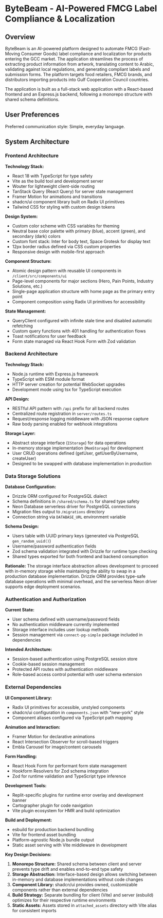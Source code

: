 # ByteBeam - AI-Powered FMCG Label Compliance & Localization

## Overview

ByteBeam is an AI-powered platform designed to automate FMCG (Fast-Moving Consumer Goods) label compliance and localization for products entering the GCC market. The application streamlines the process of extracting product information from artwork, translating content to Arabic, validating against local regulations, and generating compliant labels and submission forms. The platform targets food retailers, FMCG brands, and distributors importing products into Gulf Cooperation Council countries.

The application is built as a full-stack web application with a React-based frontend and an Express.js backend, following a monorepo structure with shared schema definitions.

## User Preferences

Preferred communication style: Simple, everyday language.

## System Architecture

### Frontend Architecture

**Technology Stack:**
- React 18 with TypeScript for type safety
- Vite as the build tool and development server
- Wouter for lightweight client-side routing
- TanStack Query (React Query) for server state management
- Framer Motion for animations and transitions
- shadcn/ui component library built on Radix UI primitives
- Tailwind CSS for styling with custom design tokens

**Design System:**
- Custom color scheme with CSS variables for theming
- Neutral base color palette with primary (blue), accent (green), and secondary (dark) colors
- Custom font stack: Inter for body text, Space Grotesk for display text
- 12px border radius defined via CSS custom properties
- Responsive design with mobile-first approach

**Component Structure:**
- Atomic design pattern with reusable UI components in `/client/src/components/ui`
- Page-level components for major sections (Hero, Pain Points, Industry Solutions, etc.)
- Single-page application structure with home page as the primary entry point
- Component composition using Radix UI primitives for accessibility

**State Management:**
- QueryClient configured with infinite stale time and disabled automatic refetching
- Custom query functions with 401 handling for authentication flows
- Toast notifications for user feedback
- Form state managed via React Hook Form with Zod validation

### Backend Architecture

**Technology Stack:**
- Node.js runtime with Express.js framework
- TypeScript with ESM module format
- HTTP server creation for potential WebSocket upgrades
- Development mode using tsx for TypeScript execution

**API Design:**
- RESTful API pattern with `/api` prefix for all backend routes
- Centralized route registration in `server/routes.ts`
- Request/response logging middleware with JSON response capture
- Raw body parsing enabled for webhook integrations

**Storage Layer:**
- Abstract storage interface (`IStorage`) for data operations
- In-memory storage implementation (`MemStorage`) for development
- User CRUD operations defined (getUser, getUserByUsername, createUser)
- Designed to be swapped with database implementation in production

### Data Storage Solutions

**Database Configuration:**
- Drizzle ORM configured for PostgreSQL dialect
- Schema definitions in `/shared/schema.ts` for shared type safety
- Neon Database serverless driver for PostgreSQL connections
- Migration files output to `/migrations` directory
- Connection string via `DATABASE_URL` environment variable

**Schema Design:**
- Users table with UUID primary keys (generated via PostgreSQL `gen_random_uuid()`)
- Username/password authentication fields
- Zod schema validation integrated with Drizzle for runtime type checking
- Shared types exported for both frontend and backend consumption

**Rationale:**
The storage interface abstraction allows development to proceed with in-memory storage while maintaining the ability to swap in a production database implementation. Drizzle ORM provides type-safe database operations with minimal overhead, and the serverless Neon driver supports edge deployment scenarios.

### Authentication and Authorization

**Current State:**
- User schema defined with username/password fields
- No authentication middleware currently implemented
- Storage interface includes user lookup methods
- Session management via `connect-pg-simple` package included in dependencies

**Intended Architecture:**
- Session-based authentication using PostgreSQL session store
- Cookie-based session management
- Protected API routes with authentication middleware
- Role-based access control potential with user schema extension

### External Dependencies

**UI Component Library:**
- Radix UI primitives for accessible, unstyled components
- shadcn/ui configuration in `components.json` with "new-york" style
- Component aliases configured via TypeScript path mapping

**Animation and Interaction:**
- Framer Motion for declarative animations
- React Intersection Observer for scroll-based triggers
- Embla Carousel for image/content carousels

**Form Handling:**
- React Hook Form for performant form state management
- Hookform Resolvers for Zod schema integration
- Zod for runtime validation and TypeScript type inference

**Development Tools:**
- Replit-specific plugins for runtime error overlay and development banner
- Cartographer plugin for code navigation
- Vite plugin ecosystem for HMR and build optimization

**Build and Deployment:**
- esbuild for production backend bundling
- Vite for frontend asset bundling
- Platform-agnostic Node.js bundle output
- Static asset serving with Vite middleware in development

**Key Design Decisions:**
1. **Monorepo Structure:** Shared schema between client and server prevents type drift and enables end-to-end type safety
2. **Storage Abstraction:** Interface-based design allows switching between in-memory and database implementations without code changes
3. **Component Library:** shadcn/ui provides owned, customizable components rather than external dependencies
4. **Build Strategy:** Separate bundling for client (Vite) and server (esbuild) optimizes for their respective runtime environments
5. **Static Assets:** Assets stored in `attached_assets` directory with Vite alias for consistent imports